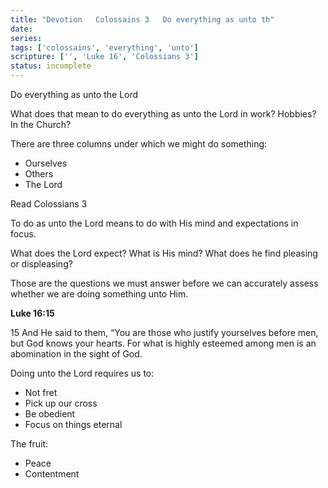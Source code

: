 ```yaml
---
title: "Devotion   Colossains 3   Do everything as unto th"
date: 
series: 
tags: ['colossains', 'everything', 'unto']
scripture: ['', 'Luke 16', 'Colossians 3']
status: incomplete
---
```


Do everything as unto the Lord

What does that mean to do everything as unto the Lord in work? Hobbies? In the Church?

There are three columns under which we might do something:

- Ourselves
- Others
- The Lord

Read Colossians 3

To do as unto the Lord means to do with His mind and expectations in focus.

What does the Lord expect? What is His mind? What does he find pleasing or displeasing?

Those are the questions we must answer before we can accurately assess whether we are doing something unto Him.

**Luke 16:15**

15 And He said to them, “You are those who justify yourselves before men, but God knows your hearts. For what is highly esteemed among men is an abomination in the sight of God.

Doing unto the Lord requires us to:

- Not fret
- Pick up our cross
- Be obedient
- Focus on things eternal

The fruit:

- Peace
- Contentment